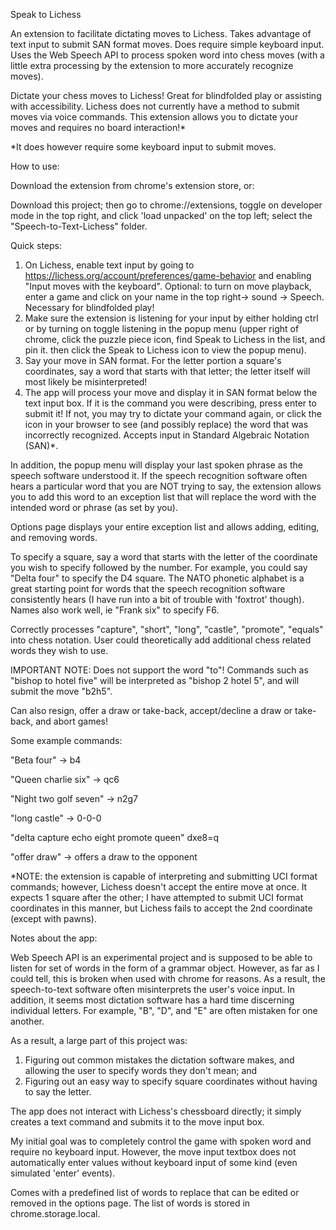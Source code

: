 Speak to Lichess

An extension to facilitate dictating moves to Lichess. Takes advantage of text input to submit SAN format moves. Does require simple keyboard input. Uses the Web Speech API to process spoken word into chess moves (with a little extra processing by the extension to more accurately recognize moves).

Dictate your chess moves to Lichess! Great for blindfolded play or assisting with accessibility. Lichess does not currently have a method to submit moves via voice commands. This extension allows you to dictate your moves and requires no board interaction!*

*It does however require some keyboard input to submit moves.


How to use:

Download the extension from chrome's extension store, or:

Download this project; then go to chrome://extensions, toggle on developer mode in the top right, and click 'load unpacked' on the top left; select the "Speech-to-Text-Lichess" folder.

Quick steps:
1. On Lichess, enable text input by going to https://lichess.org/account/preferences/game-behavior and enabling "Input moves with the keyboard". Optional: to turn on move playback, enter a game and click on your name in the top right-> sound -> Speech. Necessary for blindfolded play!
2. Make sure the extension is listening for your input by either holding ctrl or by turning on toggle listening in the popup menu (upper right of chrome, click the puzzle piece icon, find Speak to Lichess in the list, and pin it. then click the Speak to Lichess icon to view the popup menu).
3. Say your move in SAN format. For the letter portion a square's coordinates, say a word that starts with that letter; the letter itself will most likely be misinterpreted!
4. The app will process your move and display it in SAN format below the text input box. If it is the command you were describing, press enter to submit it! If not, you may try to dictate your command again, or click the icon in your browser to see (and possibly replace) the word that was incorrectly recognized. 
Accepts input in Standard Algebraic Notation (SAN)*. 

In addition, the popup menu will display your last spoken phrase as the speech software understood it. If the speech recognition software often hears a particular word that you are NOT trying to say, the extension allows you to add this word to an exception list that will replace the word with the intended word or phrase (as set by you). 

Options page displays your entire exception list and allows adding, editing, and removing words. 

To specify a square, say a word that starts with the letter of the coordinate you wish to specify followed by the number. For example, you could say "Delta four" to specify the D4 square. The NATO phonetic alphabet is a great starting point for words that the speech recognition software consistently hears (I have run into a bit of trouble with 'foxtrot' though). Names also work well, ie "Frank six" to specify F6. 

Correctly processes "capture", "short", "long", "castle", "promote", "equals" into chess notation. User could theoretically add additional chess related words they wish to use.

IMPORTANT NOTE: Does not support the word "to"! Commands such as "bishop to hotel five" will be interpreted as "bishop 2 hotel 5", and will submit the move "b2h5".

Can also resign, offer a draw or take-back, accept/decline a draw or take-back, and abort games!

Some example commands:

"Beta four" -> b4

"Queen charlie six" -> qc6

"Night two golf seven" -> n2g7

"long castle" -> 0-0-0

"delta capture echo eight promote queen" dxe8=q

"offer draw" -> offers a draw to the opponent

*NOTE: the extension is capable of interpreting and submitting UCI format commands; however, Lichess doesn't accept the entire move at once. It expects 1 square after the other; I have attempted to submit UCI format coordinates in this manner, but Lichess fails to accept the 2nd coordinate (except with pawns).

Notes about the app:

Web Speech API is an experimental project and is supposed to be able to listen for set of words in the form of a grammar object. However,
as far as I could tell, this is broken when used with chrome for reasons. As a result, the speech-to-text software often misinterprets
the user's voice input. In addition, it seems most dictation software has a hard time discerning individual letters. For example, "B", "D", and "E" are often mistaken for one another. 

As a result, a large part of this project was:

1. Figuring out common mistakes the dictation software makes, and allowing the user to specify words they don't mean; and
2. Figuring out an easy way to specify square coordinates without having to say the letter.

The app does not interact with Lichess's chessboard directly; it simply creates a text command and submits it to the move input box. 

My initial goal was to completely control the game with spoken word and require no keyboard input. However, the move input textbox does not automatically enter values without keyboard input of some kind (even simulated 'enter' events).

Comes with a predefined list of words to replace that can be edited or removed in the options page. The list of words is stored in chrome.storage.local.
